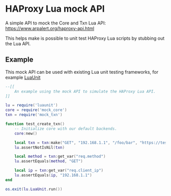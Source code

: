 # HAProxy Lua mock API

A simple API to mock the Core and Txn Lua API:
https://www.arpalert.org/haproxy-api.html

This helps make is possible to unit test HAProxy Lua scripts by stubbing out the Lua API.

## Example
This mock API can be used with existing Lua unit testing frameworks, for example [LuaUnit](https://github.com/bluebird75/luaunit)

```lua
--[[
    An example using the mock API to simulate the HAProxy Lua API.
]]

lu = require('luaunit')
core = require('mock_core')
txn = require('mock_txn')

function test_create_txn()
    -- Initialize core with our default backends.
    core:new()

    local txn = txn:make("GET", "192.168.1.1", "/foo/bar", "https://test.com/foo/bar")
    lu.assertNotIsNil(txn)

    local method = txn:get_var("req.method")
    lu.assertEquals(method, "GET")

    local ip = txn:get_var("req.client_ip")
    lu.assertEquals(ip, "192.168.1.1")
end

os.exit(lu.LuaUnit.run())
```
